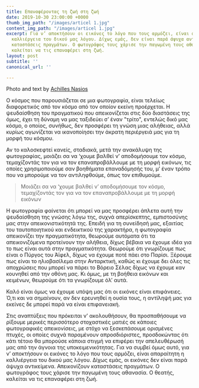 ```yaml
---
title: Επαναφέροντας τη ζωή στη ζωή
date: 2019-10-30 23:00:00 +0000
thumb_img_path: "/images/articel 1.jpg"
content_img_path: "/images/articel 1.jpg"
excerpt: Για ν’ αποκτήσουν οι εικόνες το λόγο που τους αρμόζει, είναι απαραίτητη η
  καλλιέργεια του δικού μας λόγου. Δίχως εμάς, δεν είναι παρά άψυχα αντικείμενα. Απεικονίζουν
  καταστάσεις πραγμάτων. Ο φωτογράφος τους χάρισε την παγωμένη τους αθανασία. Ο θεατής,
  καλείται να τις επαναφέρει στη ζωή.
layout: post
subtitle: ''
canonical_url: ''

---
```

Photo and text by [Achilles Nasios](https://anikon.org/)

Ο κόσμος που παρουσιάζεται σε μια φωτογραφία, είναι τελείως διαφορετικός από τον κόσμο από τον οποίον εκείνη προέρχεται. Η ψευδαίσθηση του πραγματικού που απεικονίζεται στις δύο διαστάσεις της όμως, έχει τη δύναμη να μας ταξιδεύει σ’ έναν "τρίτο", εντελώς δικό μας κόσμο, ο οποίος, συνήθως, δεν προσφέρει τη γνώση μιας αλήθειας, αλλά κυρίως αγωνίζεται να ικανοποίησει την άκρατη περιέργειά μας για τη μορφή του κόσμου.

Αν το καλοσκεφτεί κανείς, σταδιακά, μετά την ανακάλυψη της φωτογραφίας, μοιάζει σα να ‘χουμε βαλθεί ν’ αποδομήσουμε τον κόσμο, τεμαχίζοντάς τον για να τον επαναπροβάλλουμε με τη μορφή εικόνων, τις οποίες χρησιμοποιούμε σαν βοηθήματα επαναδόμησής του, μ’ έναν τρόπο που να μπορούμε να τον αντιληφθούμε, όπως τον επιθυμούμε.

> Μοιάζει σα να ‘χουμε βαλθεί ν’ αποδομήσουμε τον κόσμο, τεμαχίζοντάς τον για να τον επαναπροβάλλουμε με τη μορφή εικόνων

Η φωτογραφία φαίνεται ότι μπορεί να μας προσφέρει άπλετα αυτή την ψευδαίσθηση της γνώσης λόγω της, συχνά απερίσκεπτης, εμπιστοσύνης μας στην απεικονιστικότητά της. Επειδή για τη συνείδησή μας, εξαιτίας του ταυτοποιητικού και ενδεικτικού της χαρακτήρα, η φωτογραφία απεικονίζει την πραγματικότητα, θεωρούμε αυτόματα ότι τα απεικονιζόμενα  προτείνουν την αλήθεια, δίχως βέβαια να έχουμε ιδέα για το πως είναι αυτά στην πραγματικότητα. Θεωρούμε ότι γνωρίζουμε πως είναι ο Πύργος του Άϊφελ, δίχως να έχουμε ποτέ πάει στο Παρίσι. Ξέρουμε πως είναι το ηλιοβασίλεμα στην Ανταρκτική, καθώς κι έχουμε δει όλες τις αποχρώσεις που μπορεί να πάρει το Βόρειο Σέλας δίχως να έχουμε καν κουνηθεί από την οθόνη μας. Κι όμως, με τη βοήθεια εικόνων και κειμένων, θεωρούμε ότι τα γνωρίζουμε όλ’ αυτά.

Καλό είναι όμως να έχουμε υπόψη μας ότι οι εικόνες είναι επιφάνειες. Ό,τι και να σημαίνουν, αν δεν ερευνηθεί η ουσία τους, η αντίληψή μας για εκείνες δε μπορεί παρά να είναι επιφανειακή.

Στις αναπτύξεις που πρόκειται ν’ ακολουθήσουν, θα προσπαθήσουμε να ρίξουμε μερικές περισσότερο στοχαστικές ματιές σε κάποιες φωτογραφικές απεικονίσεις, με στόχο να ξεσκεπάσουμε ορισμένες πτυχές, οι οποίες συχνά παραμένουν απροσδιόριστες, προσδοκώντας ότι κάτι τέτοιο θα μπορούσε κάποια στιγμή να επιφέρει την απελευθέρωσή μας από την άγνοια της υποκειμενικότητας. Για να συμβεί όμως αυτό, για ν’ αποκτήσουν οι εικόνες το λόγο που τους αρμόζει, είναι απαραίτητη η καλλιέργεια του δικού μας λόγου. Δίχως εμάς, οι εικόνες δεν είναι παρά άψυχα αντικείμενα. Απεικονίζουν καταστάσεις πραγμάτων. Ο φωτογράφος τους χάρισε την παγωμένη τους αθανασία. Ο θεατής, καλείται να τις επαναφέρει στη ζωή.